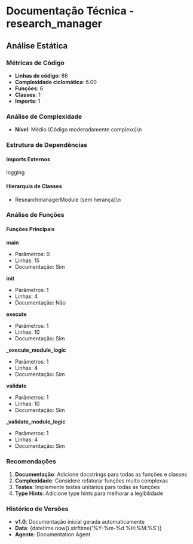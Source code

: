 # Documentação Técnica - research_manager

## Análise Estática

### Métricas de Código
- **Linhas de código**: 86
- **Complexidade ciclomática**: 6.00
- **Funções**: 6
- **Classes**: 1
- **Imports**: 1

### Análise de Complexidade
- **Nível**: Médio (Código moderadamente complexo)\n
### Estrutura de Dependências

#### Imports Externos
logging

#### Hierarquia de Classes
- ResearchmanagerModule (sem herança)\n
### Análise de Funções

#### Funções Principais
**main**
- Parâmetros: 0
- Linhas: 15
- Documentação: Sim

**__init__**
- Parâmetros: 1
- Linhas: 4
- Documentação: Não

**execute**
- Parâmetros: 1
- Linhas: 10
- Documentação: Sim

**_execute_module_logic**
- Parâmetros: 1
- Linhas: 4
- Documentação: Sim

**validate**
- Parâmetros: 1
- Linhas: 10
- Documentação: Sim

**_validate_module_logic**
- Parâmetros: 1
- Linhas: 4
- Documentação: Sim

### Recomendações

1. **Documentação**: Adicione docstrings para todas as funções e classes
2. **Complexidade**: Considere refatorar funções muito complexas
3. **Testes**: Implemente testes unitários para todas as funções
4. **Type Hints**: Adicione type hints para melhorar a legibilidade

### Histórico de Versões

- **v1.0**: Documentação inicial gerada automaticamente
- **Data**: {datetime.now().strftime('%Y-%m-%d %H:%M:%S')}
- **Agente**: Documentation Agent

